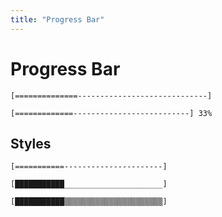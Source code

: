 ```yaml
---
title: "Progress Bar"
---
```


# Progress Bar

```text
[==============-----------------------------]
```

```text
[=============--------------------------] 33%
```

## Styles

```text
[===========----------------------]
```
```text
[███████████______________________]
```
```text
[███████████▒▒▒▒▒▒▒▒▒▒▒▒▒▒▒▒▒▒▒▒▒▒]
```
